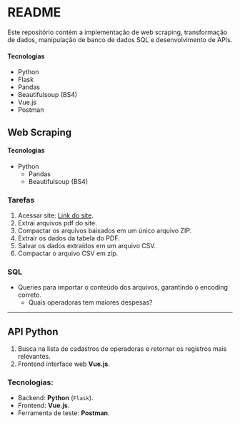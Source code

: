 # README

Este repositório contém a implementação de web scraping, transformação de dados, manipulação de banco de dados SQL e desenvolvimento de APIs.

#### Tecnologias
- Python
- Flask
- Pandas
- Beautifulsoup (BS4)
- Vue.js
- Postman

## **Web Scraping**

#### Tecnologias
- Python
  - Pandas
  - Beautifulsoup (BS4)

### **Tarefas**
1. Acessar site: [Link do site](https://github.com/j-ordep).
2. Extrai arquivos pdf do site.
3. Compactar os arquivos baixados em um único arquivo ZIP.
4. Extrair os dados da tabela do PDF.
5. Salvar os dados extraídos em um arquivo CSV.
6. Compactar o arquivo CSV em zip.

### **SQL**
- Queries para importar o conteúdo dos arquivos, garantindo o encoding correto.
   - Quais operadoras tem maiores despesas?

---

## **API Python**

1. Busca na lista de cadastros de operadoras e retornar os registros mais relevantes.
2. Frontend interface web **Vue.js**.

### **Tecnologias:**
  - Backend: **Python** (`Flask`).
  - Frontend: **Vue.js**.
  - Ferramenta de teste: **Postman**.
